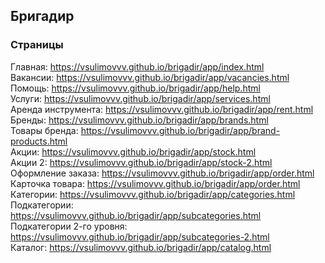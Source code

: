 ## Бригадир

### Страницы

Главная: https://vsulimovvv.github.io/brigadir/app/index.html  
Вакансии: https://vsulimovvv.github.io/brigadir/app/vacancies.html  
Помощь: https://vsulimovvv.github.io/brigadir/app/help.html  
Услуги: https://vsulimovvv.github.io/brigadir/app/services.html  
Аренда инструмента: https://vsulimovvv.github.io/brigadir/app/rent.html  
Бренды: https://vsulimovvv.github.io/brigadir/app/brands.html  
Товары бренда: https://vsulimovvv.github.io/brigadir/app/brand-products.html  
Акции: https://vsulimovvv.github.io/brigadir/app/stock.html  
Акции 2: https://vsulimovvv.github.io/brigadir/app/stock-2.html  
Оформление заказа: https://vsulimovvv.github.io/brigadir/app/order.html  
Карточка товара: https://vsulimovvv.github.io/brigadir/app/order.html  
Категории: https://vsulimovvv.github.io/brigadir/app/categories.html  
Подкатегории: https://vsulimovvv.github.io/brigadir/app/subcategories.html  
Подкатегории 2-го уровня: https://vsulimovvv.github.io/brigadir/app/subcategories-2.html  
Каталог: https://vsulimovvv.github.io/brigadir/app/catalog.html  
